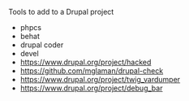 Tools to add to a Drupal project

* phpcs
* behat
* drupal coder
* devel
* https://www.drupal.org/project/hacked
* https://github.com/mglaman/drupal-check
* https://www.drupal.org/project/twig_vardumper
* https://www.drupal.org/project/debug_bar

